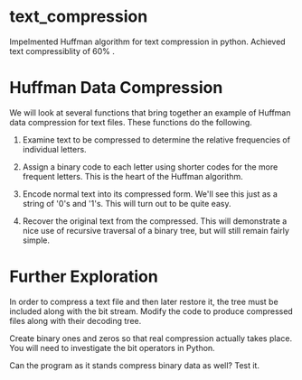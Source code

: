 text_compression
================

Impelmented Huffman algorithm for text compression in python. Achieved text compressiblity of 60% .


Huffman Data Compression
========================

We will look at several functions that bring together an example of Huffman data compression for text files. These functions do the following.

1. Examine text to be compressed to determine the relative frequencies of individual letters.

2. Assign a binary code to each letter using shorter codes for the more frequent letters. This is the heart of the Huffman algorithm.

3. Encode normal text into its compressed form. We'll see this just as a string of '0's and '1's. This will turn out to be quite easy.

4. Recover the original text from the compressed. This will demonstrate a nice use of recursive traversal of a binary tree, but will still remain fairly simple.

Further Exploration
===================

In order to compress a text file and then later restore it, the tree must be included along with the bit stream. Modify the code to produce compressed files along with their decoding tree.

Create binary ones and zeros so that real compression actually takes place. You will need to investigate the bit operators in Python.

Can the program as it stands compress binary data as well? Test it.
